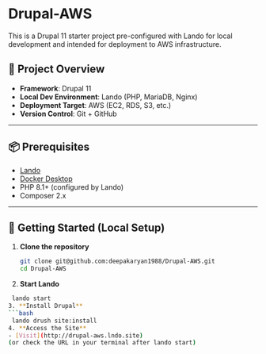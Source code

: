 # Drupal-AWS

This is a Drupal 11 starter project pre-configured with Lando for local development and intended for deployment to AWS infrastructure.

## 🔧 Project Overview

- **Framework**: Drupal 11
- **Local Dev Environment**: Lando (PHP, MariaDB, Nginx)
- **Deployment Target**: AWS (EC2, RDS, S3, etc.)
- **Version Control**: Git + GitHub

---

## 📦 Prerequisites

- [Lando](https://docs.lando.dev/basics/installation.html)
- [Docker Desktop](https://www.docker.com/products/docker-desktop/)
- PHP 8.1+ (configured by Lando)
- Composer 2.x

---

## 🚀 Getting Started (Local Setup)

1. **Clone the repository**
   ```bash
   git clone git@github.com:deepakaryan1988/Drupal-AWS.git
   cd Drupal-AWS
2. **Start Lando**
  ```bash
   lando start
3. **Install Drupal**
  ```bash
   lando drush site:install
4. **Access the Site**
- [Visit](http://drupal-aws.lndo.site)
 (or check the URL in your terminal after lando start)